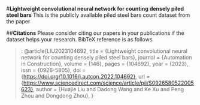 #**Lightweight convolutional neural network for counting densely piled steel bars**
This is the publicly available piled steel bars count dataset from the paper

##**Citations**
Please consider citing our papers in your publications if the dataset helps your research. BibTeX reference is as follows.

> : @article{LIU2023104692,
title = {Lightweight convolutional neural network for counting densely piled steel bars},
journal = {Automation in Construction},
volume = {146},
pages = {104692},
year = {2023},
issn = {0926-5805},
doi = {https://doi.org/10.1016/j.autcon.2022.104692},
url = {https://www.sciencedirect.com/science/article/pii/S0926580522005623},
author = {Huajie Liu and Dadong Wang and Ke Xu and Peng Zhou and Dongdong Zhou},
}

